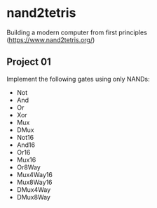 # nand2tetris
Building a modern computer from first principles (https://www.nand2tetris.org/)
## Project 01
Implement the following gates using only NANDs:
- Not
- And
- Or
- Xor
- Mux
- DMux
- Not16
- And16
- Or16
- Mux16
- Or8Way
- Mux4Way16
- Mux8Way16
- DMux4Way
- DMux8Way
